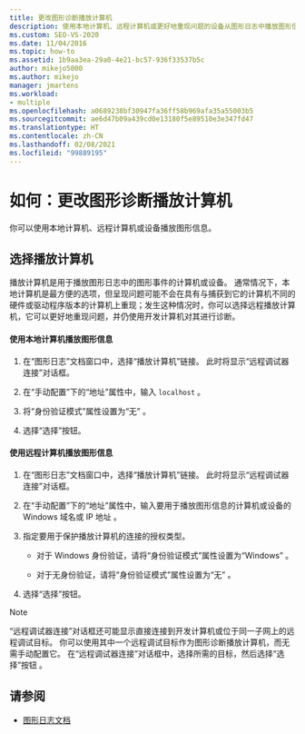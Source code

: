 ```yaml
---
title: 更改图形诊断播放计算机
description: 使用本地计算机、远程计算机或更好地重现问题的设备从图形日志中播放图形信息。
ms.custom: SEO-VS-2020
ms.date: 11/04/2016
ms.topic: how-to
ms.assetid: 1b9aa3ea-29a0-4e21-bc57-936f33537b5c
author: mikejo5000
ms.author: mikejo
manager: jmartens
ms.workload:
- multiple
ms.openlocfilehash: a0689238bf30947fa36ff58b969afa35a55003b5
ms.sourcegitcommit: ae6d47b09a439cd0e13180f5e89510e3e347fd47
ms.translationtype: HT
ms.contentlocale: zh-CN
ms.lasthandoff: 02/08/2021
ms.locfileid: "99889195"
---
```

# <a name="how-to-change-the-graphics-diagnostics-playback-machine"></a>如何：更改图形诊断播放计算机
你可以使用本地计算机、远程计算机或设备播放图形信息。

## <a name="choosing-a-playback-machine"></a>选择播放计算机
 播放计算机是用于播放图形日志中的图形事件的计算机或设备。 通常情况下，本地计算机是最方便的选项，但呈现问题可能不会在具有与捕获到它的计算机不同的硬件或驱动程序版本的计算机上重现；发生这种情况时，你可以选择远程播放计算机，它可以更好地重现问题，并仍使用开发计算机对其进行诊断。

#### <a name="to-use-the-local-machine-to-play-back-graphics-information"></a>使用本地计算机播放图形信息

1. 在“图形日志”文档窗口中，选择“播放计算机”链接。 此时将显示“远程调试器连接”对话框。

2. 在“手动配置”下的“地址”属性中，输入 `localhost` 。

3. 将“身份验证模式”属性设置为“无” 。

4. 选择“选择”按钮。

#### <a name="to-use-a-remote-machine-to-play-back-graphics-information"></a>使用远程计算机播放图形信息

1. 在“图形日志”文档窗口中，选择“播放计算机”链接。 此时将显示“远程调试器连接”对话框。

2. 在“手动配置”下的“地址”属性中，输入要用于播放图形信息的计算机或设备的 Windows 域名或 IP 地址 。

3. 指定要用于保护播放计算机的连接的授权类型。

    - 对于 Windows 身份验证，请将“身份验证模式”属性设置为“Windows” 。

    - 对于无身份验证，请将“身份验证模式”属性设置为“无” 。

4. 选择“选择”按钮。

> [!NOTE]
> “远程调试器连接”对话框还可能显示直接连接到开发计算机或位于同一子网上的远程调试目标。 你可以使用其中一个远程调试目标作为图形诊断播放计算机，而无需手动配置它。 在“远程调试器连接”对话框中，选择所需的目标，然后选择“选择”按钮 。

## <a name="see-also"></a>请参阅
- [图形日志文档](graphics-log-document.md)